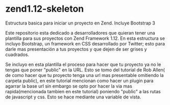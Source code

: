 zend1.12-skeleton
=================

Estructura basica para iniciar un proyecto en Zend. Incluye Bootstrap 3

Este repositorio esta dedicado a desarrolladores que quieran tener una plantilla para sus proyectos con Zend Framework 1.12.
En esta estructura se incluyo Bootstrap, un framework en CSS desarrollado por Twitter; esto para darle mas presentación a tus proyectos
y que dejen de ser grises y cuadrados.

Se incluyo en esta plantilla el proceso para hacer que tu proyecto ya no le tengas que poner "public" en la URL. Esto se
tomo del tutorial de Rob Allen( de como hacer que tu proyecto tenga una url mas presentable omitiendo la carpeta public), en 
este tutorial mencionan como hacer un plugin para agarrar la base url sin embargo se opto por hacer la via mas rapida(mencionada 
tambien en este tutorial) poniendo "public" a las rutas de javascript y css. Esto se hace mediante una variable de vista.

